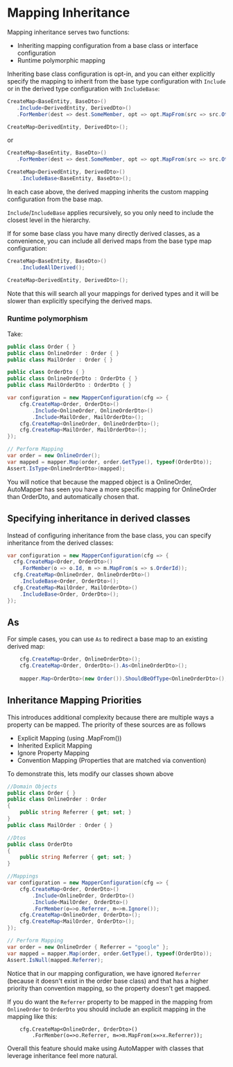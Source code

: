 # Mapping Inheritance

Mapping inheritance serves two functions:

- Inheriting mapping configuration from a base class or interface configuration
- Runtime polymorphic mapping

Inheriting base class configuration is opt-in, and you can either explicitly specify the mapping to inherit from the
base type configuration with `Include` or in the derived type configuration with `IncludeBase`:

```c#
CreateMap<BaseEntity, BaseDto>()
   .Include<DerivedEntity, DerivedDto>()
   .ForMember(dest => dest.SomeMember, opt => opt.MapFrom(src => src.OtherMember));

CreateMap<DerivedEntity, DerivedDto>();
```

or

```c#
CreateMap<BaseEntity, BaseDto>()
   .ForMember(dest => dest.SomeMember, opt => opt.MapFrom(src => src.OtherMember));

CreateMap<DerivedEntity, DerivedDto>()
    .IncludeBase<BaseEntity, BaseDto>();
```

In each case above, the derived mapping inherits the custom mapping configuration from the base map.

`Include`/`IncludeBase` applies recursively, so you only need to include the closest level in the hierarchy.

If for some base class you have many directly derived classes, as a convenience, you can include all derived maps from
the base type map configuration:

```c#
CreateMap<BaseEntity, BaseDto>()
    .IncludeAllDerived();

CreateMap<DerivedEntity, DerivedDto>();
```

Note that this will search all your mappings for derived types and it will be slower than explicitly specifying the
derived maps.

### Runtime polymorphism

Take:

```c#
public class Order { }
public class OnlineOrder : Order { }
public class MailOrder : Order { }

public class OrderDto { }
public class OnlineOrderDto : OrderDto { }
public class MailOrderDto : OrderDto { }

var configuration = new MapperConfiguration(cfg => {
    cfg.CreateMap<Order, OrderDto>()
        .Include<OnlineOrder, OnlineOrderDto>()
        .Include<MailOrder, MailOrderDto>();
    cfg.CreateMap<OnlineOrder, OnlineOrderDto>();
    cfg.CreateMap<MailOrder, MailOrderDto>();
});

// Perform Mapping
var order = new OnlineOrder();
var mapped = mapper.Map(order, order.GetType(), typeof(OrderDto));
Assert.IsType<OnlineOrderDto>(mapped);
```

You will notice that because the mapped object is a OnlineOrder, AutoMapper has seen you have a more specific mapping
for OnlineOrder than OrderDto, and automatically chosen that.

## Specifying inheritance in derived classes

Instead of configuring inheritance from the base class, you can specify inheritance from the derived classes:

```c#
var configuration = new MapperConfiguration(cfg => {
  cfg.CreateMap<Order, OrderDto>()
    .ForMember(o => o.Id, m => m.MapFrom(s => s.OrderId));
  cfg.CreateMap<OnlineOrder, OnlineOrderDto>()
    .IncludeBase<Order, OrderDto>();
  cfg.CreateMap<MailOrder, MailOrderDto>()
    .IncludeBase<Order, OrderDto>();
});
```

## As

For simple cases, you can use `As` to redirect a base map to an existing derived map:

```c#
    cfg.CreateMap<Order, OnlineOrderDto>();
    cfg.CreateMap<Order, OrderDto>().As<OnlineOrderDto>();
    
    mapper.Map<OrderDto>(new Order()).ShouldBeOfType<OnlineOrderDto>();
```

## Inheritance Mapping Priorities

This introduces additional complexity because there are multiple ways a property can be mapped. The priority of these
sources are as follows

- Explicit Mapping (using .MapFrom())
- Inherited Explicit Mapping
- Ignore Property Mapping
- Convention Mapping (Properties that are matched via convention)

To demonstrate this, lets modify our classes shown above

```c#
//Domain Objects
public class Order { }
public class OnlineOrder : Order
{
    public string Referrer { get; set; }
}
public class MailOrder : Order { }

//Dtos
public class OrderDto
{
    public string Referrer { get; set; }
}

//Mappings
var configuration = new MapperConfiguration(cfg => {
    cfg.CreateMap<Order, OrderDto>()
        .Include<OnlineOrder, OrderDto>()
        .Include<MailOrder, OrderDto>()
        .ForMember(o=>o.Referrer, m=>m.Ignore());
    cfg.CreateMap<OnlineOrder, OrderDto>();
    cfg.CreateMap<MailOrder, OrderDto>();
});

// Perform Mapping
var order = new OnlineOrder { Referrer = "google" };
var mapped = mapper.Map(order, order.GetType(), typeof(OrderDto));
Assert.IsNull(mapped.Referrer);
```

Notice that in our mapping configuration, we have ignored `Referrer` (because it doesn't exist in the order base class)
and that has a higher priority than convention mapping, so the property doesn't get mapped.

If you do want the `Referrer` property to be mapped in the mapping from `OnlineOrder` to `OrderDto` you should include
an explicit mapping in the mapping like this:

```
    cfg.CreateMap<OnlineOrder, OrderDto>()
        .ForMember(o=>o.Referrer, m=>m.MapFrom(x=>x.Referrer));
```

Overall this feature should make using AutoMapper with classes that leverage inheritance feel more natural.

